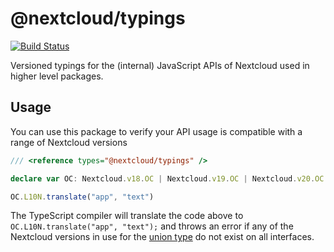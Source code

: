 # @nextcloud/typings

[![Build Status](https://travis-ci.com/nextcloud/nextcloud-typings.svg?branch=master)](https://travis-ci.com/nextcloud/nextcloud-typings)

Versioned typings for the (internal) JavaScript APIs of Nextcloud used in higher level packages.

## Usage

You can use this package to verify your API usage is compatible with a range of Nextcloud versions

```ts
/// <reference types="@nextcloud/typings" />

declare var OC: Nextcloud.v18.OC | Nextcloud.v19.OC | Nextcloud.v20.OC | Nextcloud.v21.OC;

OC.L10N.translate("app", "text")
```

The TypeScript compiler will translate the code above to `OC.L10N.translate("app", "text");` and throws an error if any of the Nextcloud versions in use for the [union type](https://www.typescriptlang.org/docs/handbook/advanced-types.html#union-types) do not exist on all interfaces.
